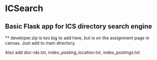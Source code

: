 # ICSearch

## Basic Flask app for ICS directory search engine


** developer.zip is too big to add here, but is on the assignment page in canvas. Just add to main directory.

Also add doc-ids.txt, index_posting_location.txt, index_postings.txt
